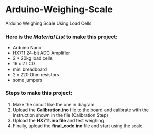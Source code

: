 # Arduino-Weighing-Scale
Arduino Weighing Scale Using Load Cells

### Here is the *Material List* to make this project:
  - Arduino Nano
  - HX711 24-bit ADC Amplifier
  - 2 * 20kg load cells
  - 16 x 2 LCD
  - mini breadboard
  - 2 x 220 Ohm resistors
  - some jumpers

### Steps to make this project:
  1.  Make the circuit like the one in diagram
  2.  Upload the **Calibration.ino** file to the board and calibrate with the instruction shown in the file (Calibration Step)
  3.  Upload the **HX711.ino file** and test weighing
  4.  Finally, upload the **final_code.ino** file and start using the scale.
